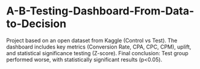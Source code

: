 # A-B-Testing-Dashboard-From-Data-to-Decision
Project based on an open dataset from Kaggle (Control vs Test). The dashboard includes key metrics (Conversion Rate, CPA, CPC, CPM), uplift, and statistical significance testing (Z-score). Final conclusion: Test group performed worse, with statistically significant results (p&lt;0.05).

